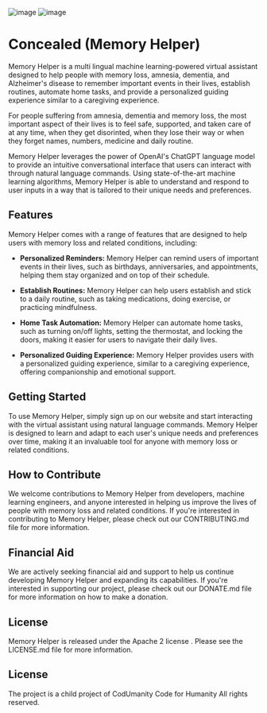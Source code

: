 ![image](https://user-images.githubusercontent.com/131690059/234466195-9e2c09e4-9f4c-463e-8b88-6cdd875a5a4a.png)
![image](https://user-images.githubusercontent.com/131690059/234466255-b3412bf3-bbca-4719-a23f-039f93c37f75.png)
                                                                 
# Concealed (Memory Helper)

Memory Helper is a multi lingual machine learning-powered virtual assistant designed to help people with memory loss, amnesia, dementia, and Alzheimer's disease to remember important events in their lives, establish routines, automate home tasks, and provide a personalized guiding experience similar to a caregiving experience. 

For people suffering from amnesia, dementia and memory loss, the most important aspect of their lives is to feel safe, supported, and taken care of at any time, when they get disorinted, when they lose their way or when they forget names, numbers, medicine and daily routine.

Memory Helper leverages the power of OpenAI's ChatGPT language model to provide an intuitive conversational interface that users can interact with through natural language commands. Using state-of-the-art machine learning algorithms, Memory Helper is able to understand and respond to user inputs in a way that is tailored to their unique needs and preferences.

## Features

Memory Helper comes with a range of features that are designed to help users with memory loss and related conditions, including:

- **Personalized Reminders:** Memory Helper can remind users of important events in their lives, such as birthdays, anniversaries, and appointments, helping them stay organized and on top of their schedule.

- **Establish Routines:** Memory Helper can help users establish and stick to a daily routine, such as taking medications, doing exercise, or practicing mindfulness.

- **Home Task Automation:** Memory Helper can automate home tasks, such as turning on/off lights, setting the thermostat, and locking the doors, making it easier for users to navigate their daily lives.

- **Personalized Guiding Experience:** Memory Helper provides users with a personalized guiding experience, similar to a caregiving experience, offering companionship and emotional support.

## Getting Started

To use Memory Helper, simply sign up on our website and start interacting with the virtual assistant using natural language commands. Memory Helper is designed to learn and adapt to each user's unique needs and preferences over time, making it an invaluable tool for anyone with memory loss or related conditions.

## How to Contribute

We welcome contributions to Memory Helper from developers, machine learning engineers, and anyone interested in helping us improve the lives of people with memory loss and related conditions. If you're interested in contributing to Memory Helper, please check out our CONTRIBUTING.md file for more information.

## Financial Aid

We are actively seeking financial aid and support to help us continue developing Memory Helper and expanding its capabilities. If you're interested in supporting our project, please check out our DONATE.md file for more information on how to make a donation.

## License

Memory Helper is released under the Apache 2 license . Please see the LICENSE.md file for more information.

## License
The project is a child project of CodUmanity Code for Humanity All rights reserved.

